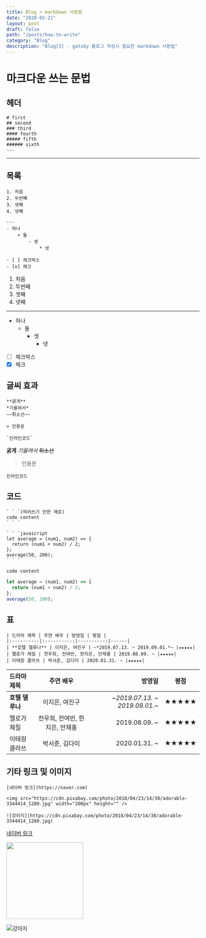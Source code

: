 ```yaml
---
title: Blog > markdown 사용법
date: "2020-02-21"
layout: post
draft: false
path: "/posts/how-to-write"
category: "Blog"
description: "Blog[3] - gatsby 블로그 작성시 필요한 markdown 사용법"
---
```


# 마크다운 쓰는 문법

## 헤더
```
# first
## second
### third
#### fourth
##### fifth
###### sixth
---
```

---

## 목록
```
1. 처음
2. 두번째
3. 셋째
4. 넷째

---
- 하나
    + 둘
        - 셋
            * 넷

- [ ] 체크박스
- [x] 체크 
```
1. 처음
2. 두번째
3. 셋째
4. 넷째

---
* 하나
    + 둘
        - 셋
            * 넷

- [ ] 체크박스
- [x] 체크 

## 글씨 효과
```
**굵게**
*기울여서*
~~취소선~~

> 인용문

`인라인코드`

```
**굵게**
*기울여서*
~~취소선~~

> 인용문

`인라인코드`


## 코드
```
` ` `(띄어쓰기 안한 채로)
code content
` ` `

` ` `javascript
let average = (num1, num2) => {
  return (num1 + num2) / 2;
};
average(50, 200);
` ` `
```

```
code content
```

```javascript
let average = (num1, num2) => {
  return (num1 + num2) / 2;
};
average(50, 200);
```

## 표
```
| 드라마 제목 | 주연 배우 | 방영일 | 평점 |
|:----------|:----------:|----------:|------|
| **호텔 델루나** | 이지은, 여진구 | ~*2019.07.13. ~ 2019.09.01.*~ |★★★★★|
| 멜로가 체질 | 천우희, 전여빈, 한지은, 안재홍 | 2019.08.09. ~ |★★★★★|
| 이태원 클라쓰 | 박서준, 김다미 | 2020.01.31. ~ |★★★★★|

```
| 드라마 제목 | 주연 배우 | 방영일 | 평점 |
|:----------|:----------:|----------:|------|
| **호텔 델루나** | 이지은, 여진구 | ~*2019.07.13. ~ 2019.09.01.*~ |★★★★★|
| 멜로가 체질 | 천우희, 전여빈, 한지은, 안재홍 | 2019.08.09. ~ |★★★★★|
| 이태원 클라쓰 | 박서준, 김다미 | 2020.01.31. ~ |★★★★★|


## 기타 링크 및 이미지
```
[네이버 링크](https://naver.com)

<img src="https://cdn.pixabay.com/photo/2018/04/23/14/38/adorable-3344414_1280.jpg" width="200px" height="" />

![강아지](https://cdn.pixabay.com/photo/2018/04/23/14/38/adorable-3344414_1280.jpg)
```


[네이버 링크](https://naver.com)

<img src="https://cdn.pixabay.com/photo/2018/04/23/14/38/adorable-3344414_1280.jpg" width="200px" height="" />

![강아지](https://cdn.pixabay.com/photo/2018/04/23/14/38/adorable-3344414_1280.jpg)
